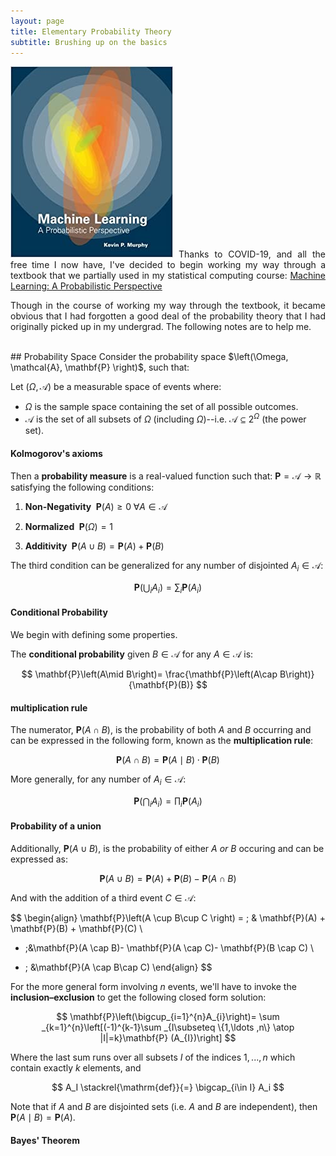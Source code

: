 ```yaml
---
layout: page
title: Elementary Probability Theory
subtitle: Brushing up on the basics
---
```


<div class="clearfix" style="text-align:justify">
<img class="rightimg" src="/img/posts/prob_book_2.jpg">
Thanks to COVID-19, and all the free time I now have, I've decided to begin working my way through a textbook that we partially used in my statistical computing course:
<a href="https://www.amazon.com/Machine-Learning-Probabilistic-Perspective-Computation/dp/0262018020">Machine Learning: A Probabilistic Perspective</a>

Though in the course of working my way through the textbook, it became obvious that I had forgotten a good deal of the probability theory that I had originally picked up in my undergrad.  The following notes are to help me.
</div>




<br>
## Probability Space
Consider the probability space $\left(\Omega, \mathcal{A}, \mathbf{P} \right)$, such that:

Let $\left(\Omega, \mathcal{A} \right)$ be a measurable space of events where:

* $\Omega$ is the sample space containing the set of all possible outcomes.
* $\mathcal{A}$ is the set of all subsets of $\Omega$ (including $\Omega$)--i.e. $\mathcal{A}\subseteq 2^{\Omega}$ (the power set).
<!-- **  $\mathcal{A}$ is given by $2^{\lvert\Omega\rvert}$ -->

#### Kolmogorov's axioms
Then a **probability measure** is a real-valued function such that: $\mathbf{P}=\mathcal{A}\to \mathbb{R}$ satisfying the following conditions:

1) **Non-Negativity** $\; \mathbf{P}(A) \ge 0 \; \forall A\in\mathcal{A}$

2) **Normalized** $\;\mathbf{P}\left(\Omega\right)=1$

3) **Additivity** $\; \mathbf{P}(A\cup B) = \mathbf{P}(A)+\mathbf{P}(B)$


The third condition can be generalized for any number of disjointed $A_i\in\mathcal{A}$:

$$\mathbf{P}\left( \bigcup_{i} A_i \right) = \sum_{i} \mathbf{P}(A_i)$$




#### Conditional Probability
We begin with defining some properties.

The **conditional probability** given $B\in\mathcal{A}$ for any $A\in\mathcal{A}$ is:

$$
\mathbf{P}\left(A\mid B\right)=
\frac{\mathbf{P}\left(A\cap B\right)}{\mathbf{P}(B)}
$$

#### multiplication rule
The numerator, $\mathbf{P}\left(A\cap B\right)$, is the probability of both $A$ and $B$ occurring and can be expressed in the following form, known as the **multiplication rule**:

$$
\mathbf{P}(A\cap B)=\mathbf{P}(A\mid B)\cdot\mathbf{P}(B)
$$

More generally, for any number of $A_i \in \mathcal{A}$:

$$
\mathbf{P}\left( \bigcap_{i} A_i \right) = \prod_{i} \mathbf{P}(A_i)
$$

#### Probability of a union
Additionally, $\mathbf{P}\left(A\cup B\right)$, is the probability of either $A$ *or* $B$ occuring and can be expressed as:

$$
\mathbf{P}\left(A \cup B \right) =
\mathbf{P}(A) + \mathbf{P}(B) - \mathbf{P}(A \cap B)
$$

And with the addition of a third event $C\in\mathcal{A}$:

$$
\begin{align}
\mathbf{P}\left(A \cup B\cup C \right) =
\; & \mathbf{P}(A) + \mathbf{P}(B) + \mathbf{P}(C) \\
- \;&\mathbf{P}(A \cap B)- \mathbf{P}(A \cap C)- \mathbf{P}(B \cap C) \\
+ \; &\mathbf{P}(A \cap B\cap C)
\end{align}
$$

For the more general form involving $n$ events, we'll have to invoke the **inclusion–exclusion** to get the following closed form solution:

$$
\mathbf{P}\left(\bigcup_{i=1}^{n}A_{i}\right)=
\sum _{k=1}^{n}\left[(-1)^{k-1}\sum _{I\subseteq \{1,\ldots ,n\} \atop |I|=k}\mathbf{P} (A_{I})\right]
$$

Where the last sum runs over all subsets $I$ of the indices $1, ..., n$ which contain exactly $k$ elements, and

$$
A_I \stackrel{\mathrm{def}}{=} \bigcap_{i\in I} A_i
$$



Note that if $A$ and $B$ are disjointed sets (i.e. $A$ and $B$ are independent), then $\mathbf{P}(A\mid B)=\mathbf{P}(A)$.

#### Bayes' Theorem
